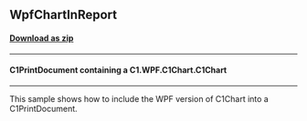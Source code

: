 ## WpfChartInReport
#### [Download as zip](https://minhaskamal.github.io/DownGit/#/home?url=https://github.com/GrapeCity/ComponentOne-WinForms-Samples/tree/master/NetFramework\Reports\C1Report.WPF\CS\WpfChartInReport)
____
#### C1PrintDocument containing a C1.WPF.C1Chart.C1Chart
____
This sample shows how to include the WPF version of C1Chart into a C1PrintDocument. 